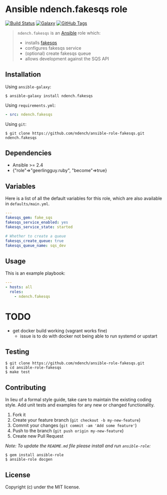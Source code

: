 # Ansible ndench.fakesqs role

[![Build Status](https://img.shields.io/travis/ndench/ansible-role-fakesqs.svg)](https://travis-ci.org/ndench/ansible-role-fakesqs)
[![Galaxy](http://img.shields.io/badge/galaxy-ndench.fakesqs-blue.svg)](https://galaxy.ansible.com/ndench/fakesqs)
[![GitHub Tags](https://img.shields.io/github/tag/ndench/ansible-role-fakesqs.svg)](https://github.com/ndench/ansible-role-fakesqs)

> `ndench.fakesqs` is an [Ansible](http://www.ansible.com) role which:
>
> * installs [fakesqs](https://github.com/jubos/fake-s3)
> * configures fakesqs service
> * (optional) create fakesqs queue
> * allows development against the SQS API

## Installation

Using `ansible-galaxy`:

```shell
$ ansible-galaxy install ndench.fakesqs
```

Using `requirements.yml`:

```yaml
- src: ndench.fakesqs
```

Using `git`:

```shell
$ git clone https://github.com/ndench/ansible-role-fakesqs.git ndench.fakesqs
```

## Dependencies

* Ansible >= 2.4
* {"role"=>"geerlingguy.ruby", "become"=>true}

## Variables

Here is a list of all the default variables for this role, which are also available in `defaults/main.yml`.

```yaml
---
fakesqs_gem: fake_sqs
fakesqs_service_enabled: yes
fakesqs_service_state: started

# Whether to create a queue
fakesqs_create_queue: true
fakesqs_queue_name: sqs_dev


```


## Usage

This is an example playbook:

```yaml
---
- hosts: all
  roles:
    - ndench.fakesqs

```

# TODO

* get docker build working (vagrant works fine)
  * issue is to do with docker not being able to run systemd or upstart

## Testing

```shell
$ git clone https://github.com/ndench/ansible-role-fakesqs.git
$ cd ansible-role-fakesqs
$ make test
```

## Contributing
In lieu of a formal style guide, take care to maintain the existing coding style. Add unit tests and examples for any new or changed functionality.

1. Fork it
2. Create your feature branch (`git checkout -b my-new-feature`)
3. Commit your changes (`git commit -am 'Add some feature'`)
4. Push to the branch (`git push origin my-new-feature`)
5. Create new Pull Request

*Note: To update the `README.md` file please install and run `ansible-role`:*

```shell
$ gem install ansible-role
$ ansible-role docgen
```

## License
Copyright (c)  under the MIT license.
